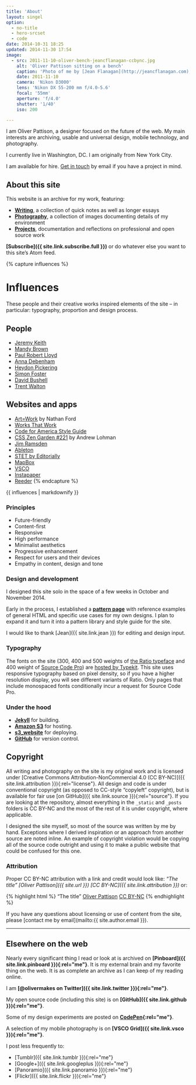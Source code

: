 ```yaml
---
title: 'About'
layout: singel
option:
  - no-title
  - hero-srcset
  - code
date: 2014-10-31 18:25
updated: 2014-11-30 17:54
image:
  - src: 2011-11-10-oliver-bench-jeancflanagan-ccbync.jpg
    alt: 'Oliver Pattison sitting on a bench'
    caption: 'Photo of me by [Jean Flanagan](http://jeancflanagan.com), [CC BY-NC](http://creativecommons.org/licenses/by-nc/4.0/)'
    date: 2011-11-10
    camera: 'Nikon D3000'
    lens: 'Nikon DX 55-200 mm f/4.0-5.6'
    focal: '55mm'
    aperture: 'f/4.0'
    shutter: '1/40'
    iso: 200

---
```


I am <span class="p-name">Oliver Pattison</span>, a designer focused on the future of the web. My main interests are archiving, usable and universal design, mobile technology, and photography.

I currently live in Washington, DC. I am originally from New York City.

<div class="feature">I am available for hire. <a href="mailto:{{ site.author.email }}" rel="me" class="u-email">Get in touch</a> by email if you have a project in mind.</div>

## About this site

This website is an archive for my work, featuring:

- **[Writing](/writing)**, a collection of quick notes as well as longer essays
- **[Photography](/photos)**, a collection of images documenting details of my environment
- **[Projects](/projects)**, documentation and reflections on professional and open source work

**[Subscribe]({{ site.link.subscribe.full }})** or do whatever else you want to this site’s Atom feed.

{% capture influences %}
# Influences

These people and their creative works inspired elements of the site – in particular: typography, proportion and design process.

## People

- [Jeremy Keith](https://adactio.com)
- [Mandy Brown](http://aworkinglibrary.com)
- [Paul Robert Lloyd](http://paulrobertlloyd.com)
- [Anna Debenham](http://maban.co.uk)
- [Heydon Pickering](http://www.heydonworks.com)
- [Simon Foster](http://simonfosterdesign.com)
- [David Bushell](http://dbushell.com)
- [Trent Walton](http://trentwalton.com)

## Websites and apps

- [Art=Work](http://artequalswork.com) by Nathan Ford
- [Works That Work](https://worksthatwork.com)
- [Code for America Style Guide](http://style.codeforamerica.org)
- [CSS Zen Garden #221](http://www.csszengarden.com/221/) by Andrew Lohman
- [Jim Ramsden](http://jimramsden.com)
- [Ableton](https://www.ableton.com/en)
- [STET by Editorially](http://stet.editorially.com)
- [MapBox](https://www.mapbox.com)
- [VSCO](http://vsco.co)
- [Instapaper](https://www.instapaper.com)
- [Reeder](http://reederapp.com)
{% endcapture %}

<aside class="ancillary">
{{ influences | markdownify }}
</aside>

### Principles

- Future-friendly
- Content-first
- Responsive
- High performance
- Minimalist aesthetics
- Progressive enhancement
- Respect for users and their devices
- Empathy in content, design and tone

### Design and development

I designed this site solo in the space of a few weeks in October and November 2014.

Early in the process, I established a **[pattern page](/patterns)** with reference examples of general HTML and specific use cases for my own designs. I plan to expand it and turn it into a pattern library and style guide for the site.

I would like to thank [Jean]({{ site.link.jean }}) for editing and design input.

### Typography

The fonts on the site (300, 400 and 500 weights of [the Ratio typeface](http://cargocollective.com/pstype/Ratio) and 400 weight of [Source Code Pro](http://adobe-fonts.github.io/source-code-pro/)) are [hosted by Typekit](https://typekit.com/colophons/ojm0eig). This site uses responsive typography based on pixel density, so if you have a higher resolution display, you will see different variants of Ratio. Only pages that include monospaced fonts conditionally incur a request for Source Code Pro.

### Under the hood

- **[Jekyll](http://jekyllrb.com)** for building.
- **[Amazon S3](http://aws.amazon.com/s3)** for hosting.
- **[s3_website](https://github.com/laurilehmijoki/s3_website)** for deploying.
- **[GitHub](https://github.com/opattison/olivermakes)** for version control.

## Copyright

All writing and photography on the site is my original work and is licensed under [Creative Commons Attribution-NonCommercial 4.0 (CC BY-NC)]({{ site.link.attribution }}){:rel="license"}. All design and code is under conventional copyright (as opposed to CC-style “copyleft” copyright), but is available for fair use [on GitHub]({{ site.link.source }}){:rel="source"}. If you are looking at the repository, almost everything in the `_static` and `_posts` folders is CC BY-NC and the most of the rest of it is under copyright, where applicable.

I designed the site myself, so most of the source was written by me by hand. Exceptions where I derived inspiration or an approach from another source are noted inline. An example of copyright violation would be copying all of the source code outright and using it to make a public website that could be confused for this one.

### Attribution

Proper CC BY-NC attribution with a link and credit would look like: *“The title” [Oliver Pattison]({{ site.url }}) [CC BY-NC]({{ site.link.attribution }})* or:

{% highlight html %}
“The title” <a href="{{ site.url }}">Oliver Pattison</a> <a href="{{ site.link.attribution }}">CC BY-NC</a>
{% endhighlight %}

If you have any questions about licensing or use of content from the site, please [contact me by email](mailto:{{ site.author.email }}).

- - -

## Elsewhere on the web

Nearly every significant thing I read or look at is archived on **[Pinboard]({{ site.link.pinboard }}){:rel="me"}**. It is my external brain and my favorite thing on the web. It is as complete an archive as I can keep of my reading online.

I am **[@olivermakes on Twitter]({{ site.link.twitter }}){:rel="me"}**.

My open source code (including this site) is on **[GitHub]({{ site.link.github }}){:rel="me"}**.

Some of my design experiments are posted on **[CodePen](http://codepen.io/opattison/){:rel="me"}**.

A selection of my mobile photography is on **[VSCO Grid]({{ site.link.vsco }}){:rel="me"}**.

I post less frequently to:

- [Tumblr]({{ site.link.tumblr }}){:rel="me"}
- [Google+]({{ site.link.googleplus }}){:rel="me"}
- [Panoramio]({{ site.link.panoramio }}){:rel="me"}
- [Flickr]({{ site.link.flickr }}){:rel="me"}